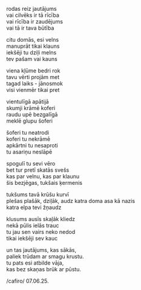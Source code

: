 rodas reiz jautājums  
vai cilvēks ir tā rīcība  
vai rīcība ir zaudējums  
vai tā ir tava būtība

citu domās, esi velns  
manuprāt tikai klauns  
iekšēji tu dziļi melns  
tev pašam vai kauns

viena kļūme bedri rok  
tavu vērti projām met  
tagad laiks - jānosmok  
visi vienmēr tikai pret

vientulīgā apātijā  
skumji krāmē koferi  
raudu upē bezgalīgā  
meklē glupu šoferi

šoferi tu neatrodi  
koferi tu nekrāmē  
apkārtni tu nesaproti  
tu asariņu neslāpē

spogulī tu sevi vēro  
bet tur pretī skatās svešs  
kas par velnu, kas par klaunu  
šis bezjēgas, tukšais ķermenis

tukšums tavā krūšu kurvī  
plešas plašāk, dziļāk, audz
katra doma asa kā nazis  
katra elpa tevi žņaudz

klusums ausīs skaļāk kliedz  
nekā pūlis ielās trauc  
tu jau sen vairs neko nedod  
tikai iekšēji sev kauc

un tas jautājums, kas sākās,  
paliek trūdam ar smagu krustu.  
tu pats esi atbilde vāja,  
kas bez skaņas brūk ar pūstu.

/cafiro/ 07.06.25.